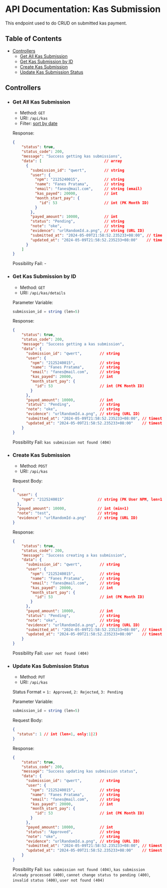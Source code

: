 # API Documentation: Kas Submission

This endpoint used to do CRUD on submitted kas payment.

## Table of Contents

- [Controllers](#controllers)
  - [Get All Kas Submission](#get-all-kas-submission)
  - [Get Kas Submission by ID](#get-kas-submission-by-id)
  - [Create Kas Submission](#create-kas-submission)
  - [Update Kas Submission Status](#update-kas-submission-status)

## Controllers

- ### Get All Kas Submission
  - Method: `GET`
  - URI: `/api/kas`
  - Filter: [sort by date](../README.md/#filter-by-parameter)

  Response:
  ```json
  {
      "status": true,
      "status_code": 200,
      "message": "Success getting kas submissions",
      "data": [                            // array
        {
          "submission_id": "qwert",        // string
          "user": {
            "npm": "2125240015",           // string
            "name": "Fanes Pratama",       // string
            "email": "fanes@mail.com",     // string (email)
            "kas_payed": 20000,            // int
            "month_start_pay": {
              "id": 53                     // int (PK Month ID)
            }
          },
          "payed_amount": 10000,           // int
          "status": "Pending",             // string
          "note": "oke",                   // string
          "evidence": "urlRandomId.a.png", // string (URL ID)
          "submitted_at": "2024-05-09T21:58:52.235233+08:00", // timestamp
          "updated_at": "2024-05-09T21:58:52.235233+08:00"    // timestamp
        }
      ]
  }
  ```

  Possibility Fail: -

- ### Get Kas Submission by ID
  - Method: `GET`
  - URI: `/api/kas/details`

  Parameter Variable:
  ```js
  submission_id = string (len=5)
  ```

  Response:
  ```json
  {
      "status": true,
      "status_code": 200,
      "message": "Success getting a kas submission",
      "data": {
        "submission_id": "qwert",        // string
        "user": {
          "npm": "2125240015",           // string
          "name": "Fanes Pratama",       // string
          "email": "fanes@mail.com",     // string
          "kas_payed": 20000,            // int
          "month_start_pay": {
            "id": 53                     // int (PK Month ID)
          }
        },
        "payed_amount": 10000,           // int
        "status": "Pending",             // string
        "note": "oke",                   // string
        "evidence": "urlRandomId.a.png", // string (URL ID)
        "submitted_at": "2024-05-09T21:58:52.235233+08:00", // timestamp
        "updated_at": "2024-05-09T21:58:52.235233+08:00"    // timestamp
      }
  }
  ```

  Possibility Fail: `kas submission not found (404)`

- ### Create Kas Submission
  - Method: `POST`
  - URI: `/api/kas`

  Request Body:
  ```json
  {
    "user": {
      "npm": "2125240015"               // string (PK User NPM, len=10)
    },
    "payed_amount": 10000,              // int (min=1)
    "note": "test",                     // string
    "evidence": "urlRandomId-a.png"     // string (URL ID)
  }
  ```

  Response:
  ```json
  {
      "status": true,
      "status_code": 200,
      "message": "Success creating a kas submission",
      "data": {
        "submission_id": "qwert",        // string
        "user": {
          "npm": "2125240015",           // string
          "name": "Fanes Pratama",       // string
          "email": "fanes@mail.com",     // string
          "kas_payed": 20000,            // int
          "month_start_pay": {
            "id": 53                     // int (PK Month ID)
          }
        },
        "payed_amount": 10000,           // int
        "status": "Pending",             // string
        "note": "oke",                   // string
        "evidence": "urlRandomId.a.png", // string (URL ID)
        "submitted_at": "2024-05-09T21:58:52.235233+08:00", // timestamp
        "updated_at": "2024-05-09T21:58:52.235233+08:00"    // timestamp
      }
  }
  ```

  Possibility Fail: `user not found (404)`

- ### Update Kas Submission Status
  - Method: `PUT`
  - URI: `/api/kas`

  Status Format = `1: Approved`, `2: Rejected`, `3: Pending`

  Parameter Variable:
  ```js
  submission_id = string (len=5)
  ```

  Request Body:
  ```json
  {
    "status": 1 // int (len=1, only:1|2)
  }
  ```

  Response:
  ```json
  {
      "status": true,
      "status_code": 200,
      "message": "Success updating kas submission status",
      "data": {
        "submission_id": "qwert",        // string
        "user": {
          "npm": "2125240015",           // string
          "name": "Fanes Pratama",       // string
          "email": "fanes@mail.com",     // string
          "kas_payed": 20000,            // int
          "month_start_pay": {
            "id": 53                     // int (PK Month ID)
          }
        },
        "payed_amount": 10000,           // int
        "status": "Approved",            // string
        "note": "oke",                   // string
        "evidence": "urlRandomId.a.png", // string (URL ID)
        "submitted_at": "2024-05-09T21:58:52.235233+08:00", // timestamp
        "updated_at": "2024-05-09T21:58:52.235233+08:00"    // timestamp
      }
  }
  ```
  Possibility Fail: `kas submission not found (404)`, `kas submission already processed (400)`, `cannot change status to pending (400)`, `invalid status (400)`, `user not found (404)`
